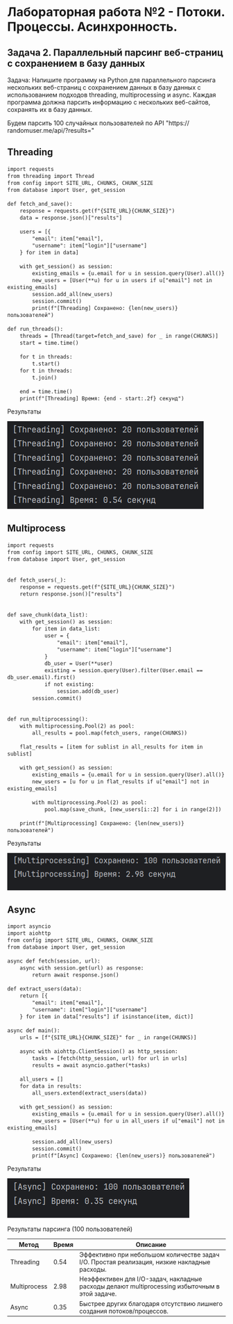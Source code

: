 # Лабораторная работа №2 - Потоки. Процессы. Асинхронность.

## Задача 2. Параллельный парсинг веб-страниц с сохранением в базу данных

Задача: Напишите программу на Python для параллельного парсинга нескольких веб-страниц с сохранением данных в базу данных с использованием подходов threading, multiprocessing и async. Каждая программа должна парсить информацию с нескольких веб-сайтов, сохранять их в базу данных.

Будем парсить 100 случайных пользователей по API
"https://  randomuser.me/api/?results="

## Threading
```
import requests
from threading import Thread
from config import SITE_URL, CHUNKS, CHUNK_SIZE
from database import User, get_session

def fetch_and_save():
    response = requests.get(f"{SITE_URL}{CHUNK_SIZE}")
    data = response.json()["results"]

    users = [{
        "email": item["email"],
        "username": item["login"]["username"]
    } for item in data]

    with get_session() as session:
        existing_emails = {u.email for u in session.query(User).all()}
        new_users = [User(**u) for u in users if u["email"] not in existing_emails]
        session.add_all(new_users)
        session.commit()
        print(f"[Threading] Сохранено: {len(new_users)} пользователей")

def run_threads():
    threads = [Thread(target=fetch_and_save) for _ in range(CHUNKS)]
    start = time.time()

    for t in threads:
        t.start()
    for t in threads:
        t.join()

    end = time.time()
    print(f"[Threading] Время: {end - start:.2f} секунд")
```
Результаты

![](thread.png)

## Multiprocess
```
import requests
from config import SITE_URL, CHUNKS, CHUNK_SIZE
from database import User, get_session


def fetch_users(_):
    response = requests.get(f"{SITE_URL}{CHUNK_SIZE}")
    return response.json()["results"]


def save_chunk(data_list):
    with get_session() as session:
        for item in data_list:
            user = {
                "email": item["email"],
                "username": item["login"]["username"]
            }
            db_user = User(**user)
            existing = session.query(User).filter(User.email == db_user.email).first()
            if not existing:
                session.add(db_user)
        session.commit()


def run_multiprocessing():
    with multiprocessing.Pool(2) as pool:
        all_results = pool.map(fetch_users, range(CHUNKS))

    flat_results = [item for sublist in all_results for item in sublist]

    with get_session() as session:
        existing_emails = {u.email for u in session.query(User).all()}
        new_users = [u for u in flat_results if u["email"] not in existing_emails]

        with multiprocessing.Pool(2) as pool:
            pool.map(save_chunk, [new_users[i::2] for i in range(2)])

    print(f"[Multiprocessing] Сохранено: {len(new_users)} пользователей")
```
Результаты

![](multi.png)

## Async
```
import asyncio
import aiohttp
from config import SITE_URL, CHUNKS, CHUNK_SIZE
from database import User, get_session

async def fetch(session, url):
    async with session.get(url) as response:
        return await response.json()

def extract_users(data):
    return [{
        "email": item["email"],
        "username": item["login"]["username"]
    } for item in data["results"] if isinstance(item, dict)]

async def main():
    urls = [f"{SITE_URL}{CHUNK_SIZE}" for _ in range(CHUNKS)]

    async with aiohttp.ClientSession() as http_session:
        tasks = [fetch(http_session, url) for url in urls]
        results = await asyncio.gather(*tasks)

    all_users = []
    for data in results:
        all_users.extend(extract_users(data))

    with get_session() as session:
        existing_emails = {u.email for u in session.query(User).all()}
        new_users = [User(**u) for u in all_users if u["email"] not in existing_emails]

        session.add_all(new_users)
        session.commit()
        print(f"[Async] Сохранено: {len(new_users)} пользователей")
```
Результаты

![](async.png)

Результаты парсинга (100 пользователей)

| Метод        | Время | Описание |
|--------------|-------|----------|
| Threading    | 0.54  | Эффективно при небольшом количестве задач I/O. Простая реализация, низкие накладные расходы. |
| Multiprocess | 2.98  | Неэффективен для I/O-задач, накладные расходы делают multiprocessing избыточным в этой задаче. |
| Async        | 0.35  | Быстрее других благодаря отсутствию лишнего создания потоков/процессов. |